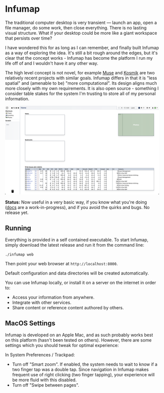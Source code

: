 # Infumap

The traditional computer desktop is very transient — launch an app, open a file manager, do some work, then close everything. There is no lasting visual structure. What if your desktop could be more like a giant workspace that persists over time?

I have wondered this for as long as I can remember, and finally built Infumap as a way of exploring the idea. It's still a bit rough around the edges, but it's clear that the concept works - Infumap has become the platform I run my life off of and I wouldn't have it any other way.

The high level concept is not novel, for example [Muse](https://museapp.com/) and [Kosmik](https://www.kosmik.app/) are two relatively recent projects with similar goals. Infumap differs in that it is "less spatial" and (amenable to be) "more computational". Its design aligns much more closely with my own requirements. It is also open source - something I consider table stakes for the system I'm trusting to store all of my personal information.

![alt screenshot](screenshot.png "Screen shot")


**Status:** Now useful in a very basic way, if you know what you're doing ([docs](/docs) are a work-in-progress), and if you avoid the quirks and bugs. No release yet.

## Running

Everything is provided in a self contained executable. To start Infumap, simply download the latest release and run it from the command line:

```
./infumap web
```

Then point your web browser at `http://localhost:8000`.

Default configuration and data directories will be created automatically.

You can use Infumap locally, or install it on a server on the internet in order to:
- Access your information from anywhere.
- Integrate with other services.
- Share content or reference content authored by others.

## MacOS Settings

Infumap is developed on an Apple Mac, and as such probably works best on this platform (hasn't been tested on others). However,
there are some settings which you should tweak for optimal experience:

In System Preferences / Trackpad:

- Turn off "Smart zoom". If enabled, the system needs to wait to know if a two finger tap was a double tap. Since navigation in Infumap makes frequent use of right clicking (two finger tapping), your experience will be more fluid with this disabled.
- Turn off "Swipe between pages".
